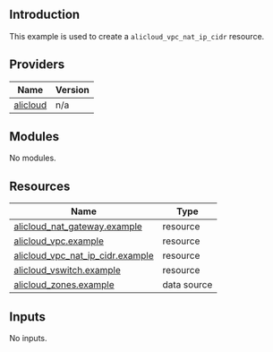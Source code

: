 <!-- BEGIN_TF_DOCS -->
## Introduction

This example is used to create a `alicloud_vpc_nat_ip_cidr` resource.

## Providers

| Name | Version |
|------|---------|
| <a name="provider_alicloud"></a> [alicloud](#provider\_alicloud) | n/a |

## Modules

No modules.

## Resources

| Name | Type |
|------|------|
| [alicloud_nat_gateway.example](https://registry.terraform.io/providers/aliyun/alicloud/latest/docs/resources/nat_gateway) | resource |
| [alicloud_vpc.example](https://registry.terraform.io/providers/aliyun/alicloud/latest/docs/resources/vpc) | resource |
| [alicloud_vpc_nat_ip_cidr.example](https://registry.terraform.io/providers/aliyun/alicloud/latest/docs/resources/vpc_nat_ip_cidr) | resource |
| [alicloud_vswitch.example](https://registry.terraform.io/providers/aliyun/alicloud/latest/docs/resources/vswitch) | resource |
| [alicloud_zones.example](https://registry.terraform.io/providers/aliyun/alicloud/latest/docs/data-sources/zones) | data source |

## Inputs

No inputs.
<!-- END_TF_DOCS -->    
